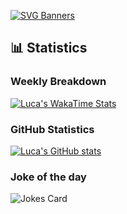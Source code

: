 [![SVG Banners](https://svg-banners.vercel.app/api?type=typeWriter&text1=👋%20Hi%20there,%20I'm%20Luca&width=1000&height=200)](https://github.com/Akshay090/svg-banners)

## 📊 Statistics

### Weekly Breakdown

[![Luca's WakaTime Stats](https://github-readme-stats.vercel.app/api/wakatime?username=LucaTanks&theme=yeblu&langs_count=5)](https://lucatanks.xyz)

### GitHub Statistics

[![Luca's GitHub stats](https://github-readme-stats.vercel.app/api?username=LucaTanks&?count_private=true&theme=yeblu&include_all_commits=true&custom_title=GitHub)](https://lucatanks.xyz)

### Joke of the day

![Jokes Card](https://readme-jokes.vercel.app/api?bgColor=%23086375&?borderColor=%23F2FF49&?qColor=%23F2FF49&?aColor=%23FFF&?codeColor=%23FFF&?textColor=%23FFF)

